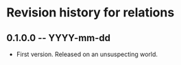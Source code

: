 # Revision history for relations

## 0.1.0.0 -- YYYY-mm-dd

* First version. Released on an unsuspecting world.
